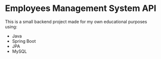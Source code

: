 # Employees Management System API

This is a small backend project made for my own educational purposes using:
- Java
- Spring Boot
- JPA
- MySQL
